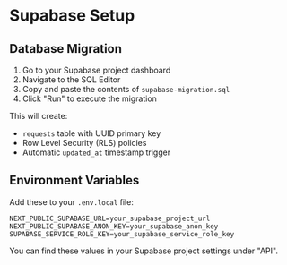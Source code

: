 # Supabase Setup

## Database Migration

1. Go to your Supabase project dashboard
2. Navigate to the SQL Editor
3. Copy and paste the contents of `supabase-migration.sql`
4. Click "Run" to execute the migration

This will create:
- `requests` table with UUID primary key
- Row Level Security (RLS) policies
- Automatic `updated_at` timestamp trigger

## Environment Variables

Add these to your `.env.local` file:

```
NEXT_PUBLIC_SUPABASE_URL=your_supabase_project_url
NEXT_PUBLIC_SUPABASE_ANON_KEY=your_supabase_anon_key
SUPABASE_SERVICE_ROLE_KEY=your_supabase_service_role_key
```

You can find these values in your Supabase project settings under "API".

